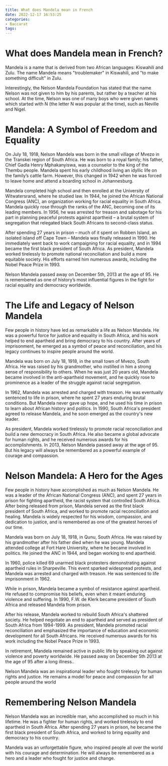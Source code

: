 ```yaml
---
title: What does Mandela mean in French
date: 2022-12-17 16:53:25
categories:
- Baccarat
tags:
---
```



#  What does Mandela mean in French?

Mandela is a name that is derived from two African languages: Kiswahili and Zulu. The name Mandela means "troublemaker" in Kiswahili, and "to make something difficult" in Zulu.

Interestingly, the Nelson Mandela Foundation has stated that the name Nelson was not given to him by his parents, but rather by a teacher at his school. At the time, Nelson was one of many boys who were given names which started with N (the letter N was popular at the time), such as Neville and Nigel.

#  Mandela: A Symbol of Freedom and Equality

On July 18, 1918, Nelson Mandela was born in the small village of Mvezo in the Transkei region of South Africa. He was born to a royal family; his father, Chief Gadla Henry Mphakanyiswa, was a counselor to the king of the Thembu people. Mandela spent his early childhood living an idyllic life on the family’s cattle farm. However, this changed in 1942 when he was forced to leave home and attend a boarding school in Johannesburg.

Mandela completed high school and then enrolled at the University of Witwatersrand, where he studied law. In 1944, he joined the African National Congress (ANC), an organization working for racial equality in South Africa. Mandela quickly rose through the ranks of the ANC, becoming one of its leading members. In 1956, he was arrested for treason and sabotage for his part in planning peaceful protests against apartheid – a brutal system of segregation that relegated black South Africans to second-class status.

After spending 27 years in prison – much of it spent on Robben Island, an isolated island off Cape Town – Mandela was finally released in 1990. He immediately went back to work campaigning for racial equality, and in 1994 became the first black president of South Africa. As president, Mandela worked tirelessly to promote national reconciliation and build a more equitable society. His efforts earned him numerous awards, including the Nobel Peace Prize in 1993.

Nelson Mandela passed away on December 5th, 2013 at the age of 95. He is remembered as one of history’s most influential figures in the fight for racial equality and democracy worldwide.

#  The Life and Legacy of Nelson Mandela

Few people in history have led as remarkable a life as Nelson Mandela. He was a powerful force for justice and equality in South Africa, and his work helped to end apartheid and bring democracy to his country. After years of imprisonment, he emerged as a symbol of peace and reconciliation, and his legacy continues to inspire people around the world.

Mandela was born on July 18, 1918, in the small town of Mvezo, South Africa. He was raised by his grandmother, who instilled in him a strong sense of responsibility to others. When he was just 20 years old, Mandela became involved in the anti-apartheid movement, and he quickly rose to prominence as a leader of the struggle against racial segregation.

In 1962, Mandela was arrested and charged with treason. He was eventually sentenced to life in prison, where he spent 27 years enduring brutal conditions. But Mandela never gave up hope, and he used his time in prison to learn about African history and politics. In 1990, South Africa's president agreed to release Mandela, and he soon emerged as the country's new leader.

As president, Mandela worked tirelessly to promote racial reconciliation and build a new democracy in South Africa. He also became a global advocate for human rights, and he received numerous awards for his accomplishments. In 2013, Nelson Mandela passed away at the age of 95. But his legacy will always be remembered as a powerful example of courage and compassion.

#  Nelson Mandela: A Hero for the Ages

Few people in history have accomplished as much as Nelson Mandela. He was a leader of the African National Congress (ANC), and spent 27 years in prison for fighting apartheid, the racist system that controlled South Africa. After being released from prison, Mandela served as the first black president of South Africa, and worked to promote racial reconciliation and healing. Mandela is widely respected for his wisdom, compassion, and dedication to justice, and is remembered as one of the greatest heroes of our time.

Mandela was born on July 18, 1918, in Qunu, South Africa. He was raised by his grandmother after his father died when he was young. Mandela attended college at Fort Hare University, where he became involved in politics. He joined the ANC in 1944, and began working to end apartheid.

In 1960, police killed 69 unarmed black protesters demonstrating against apartheid rules in Sharpeville. This event sparked widespread protests, and Mandela was arrested and charged with treason. He was sentenced to life imprisonment in 1962.

While in prison, Mandela became a symbol of resistance against apartheid. He refused to compromise his beliefs, even when it meant enduring violence and suffering. In 1990, F.W. de Klerk became president of South Africa and released Mandela from prison.

After his release, Mandela worked to rebuild South Africa's shattered society. He helped negotiate an end to apartheid and served as president of South Africa from 1994-1999. As president, Mandela promoted racial reconciliation and emphasized the importance of education and economic development for all South Africans. He received numerous awards for his work including the Nobel Peace Prize in 1993.

In retirement, Mandela remained active in public life by speaking out against violence and poverty worldwide. He passed away on December 5th 2013 at the age of 95 after a long illness..

Nelson Mandela was an inspirational leader who fought tirelessly for human rights and justice. He remains a model for peace and compassion for all people around the world

#  Remembering Nelson Mandela

Nelson Mandela was an incredible man, who accomplished so much in his lifetime. He was a fighter for human rights, and worked tirelessly to end apartheid in South Africa. After spending 27 years in prison, he became the first black president of South Africa, and worked to bring equality and democracy to his country.

Mandela was an unforgettable figure, who inspired people all over the world with his courage and determination. He will always be remembered as a hero and a leader who fought for justice and change.